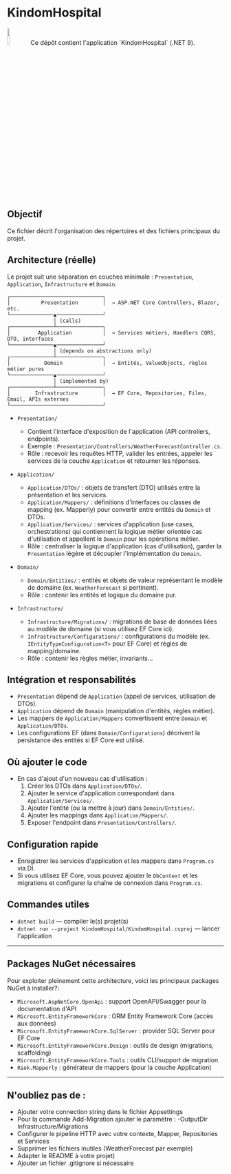 # KindomHospital
<img src="https://media.senscritique.com/media/000006507220/300/kingdom_hospital.jpg" width="10%">
Ce dépôt contient l'application `KindomHospital` (.NET 9).

## Objectif

Ce fichier décrit l'organisation des répertoires et des fichiers principaux du projet.

## Architecture (réelle)

Le projet suit une séparation en couches  minimale : `Presentation`, `Application`, `Infrastructure` et `Domain`.

```
┌──────────────────────────────┐
│          Presentation        │  → ASP.NET Core Controllers, Blazor, etc.
└──────────────▲───────────────┘
               │ (calls)
┌──────────────┴───────────────┐
│         Application          │  → Services métiers, Handlers CQRS, DTO, interfaces
└──────────────▲───────────────┘
               │ (depends on abstractions only)
┌──────────────┴───────────────┐
│           Domain             │  → Entités, ValueObjects, règles métier pures
└──────────────▲───────────────┘
               │ (implemented by)
┌──────────────┴───────────────┐
│        Infrastructure        │  → EF Core, Repositories, Files, Email, APIs externes
└──────────────────────────────┘
```


- `Presentation/`
  - Contient l'interface d'exposition de l'application (API controllers, endpoints).
  - Exemple : `Presentation/Controllers/WeatherForecastController.cs`.
  - Rôle : recevoir les requêtes HTTP, valider les entrées, appeler les services de la couche `Application` et retourner les réponses.

- `Application/`
  - `Application/DTOs/` : objets de transfert (DTO) utilisés entre la présentation et les services.
  - `Application/Mappers/` : définitions d'interfaces ou classes de mapping (ex. Mapperly) pour convertir entre entités du `Domain` et DTOs.
  - `Application/Services/` : services d'application (use cases, orchestrations) qui contiennent la logique métier orientée cas d'utilisation et appellent le `Domain` pour les opérations métier.
  - Rôle : centraliser la logique d'application (cas d'utilisation), garder la `Presentation` légère et découpler l'implémentation du `Domain`.

- `Domain/`
  - `Domain/Entities/` : entités et objets de valeur représentant le modèle de domaine (ex. `WeatherForecast` si pertinent).
  - Rôle : contenir les entités et logique du domaine pur.

- `Infrastructure/`
  - `Infrastructure/Migrations/` : migrations de base de données liées au modèle de domaine (si vous utilisez EF Core ici).
  - `Infrastructure/Configurations/` : configurations du modèle (ex. `IEntityTypeConfiguration<T>` pour EF Core) et règles de mapping/domaine.
  - Rôle : contenir les règles métier, invariants...

## Intégration et responsabilités

- `Presentation` dépend de `Application` (appel de services, utilisation de DTOs).
- `Application` dépend de `Domain` (manipulation d'entités, règles métier).
- Les mappers de `Application/Mappers` convertissent entre `Domain` et `Application/DTOs`.
- Les configurations EF (dans `Domain/Configurations`) décrivent la persistance des entités si EF Core est utilisé.

## Où ajouter le code

- En cas d'ajout d'un nouveau cas d'utilisation :
  1. Créer les DTOs dans `Application/DTOs/`.
  2. Ajouter le service d'application correspondant dans `Application/Services/`.
  3. Ajouter l'entité (ou la mettre à jour) dans `Domain/Entities/`.
  4. Ajouter les mappings dans `Application/Mappers/`.
  5. Exposer l'endpoint dans `Presentation/Controllers/`.

## Configuration rapide

- Enregistrer les services d'application et les mappers dans `Program.cs` via DI.
- Si vous utilisez EF Core, vous pouvez ajouter le `DbContext` et les migrations et configurer la chaîne de connexion dans `Program.cs`.

## Commandes utiles

- `dotnet build` — compiler le(s) projet(s)
- `dotnet run --project KindomHospital/KindomHospital.csproj` — lancer l'application

---

## Packages NuGet nécessaires

Pour exploiter pleinement cette architecture, voici les principaux packages NuGet à installer?:

- `Microsoft.AspNetCore.OpenApi` : support OpenAPI/Swagger pour la documentation d'API
- `Microsoft.EntityFrameworkCore` : ORM Entity Framework Core (accès aux données)
- `Microsoft.EntityFrameworkCore.SqlServer` : provider SQL Server pour EF Core
- `Microsoft.EntityFrameworkCore.Design` : outils de design (migrations, scaffolding)
- `Microsoft.EntityFrameworkCore.Tools` : outils CLI/support de migration
- `Riok.Mapperly` : générateur de mappers (pour la couche Application)


---

## N'oubliez pas de :

- Ajouter votre connection string dans le fichier Appsettings
- Pour la commande Add-Migration ajouter le paramètre : -OutputDir Infrastructure/Migrations
- Configurer le pipeline HTTP avec votre contexte, Mapper, Repositories et Services
- Supprimer les fichiers inutiles (WeatherForecast par exemple)
- Adapter le README à votre projet)
- Ajouter un fichier .gitignore si nécessaire
